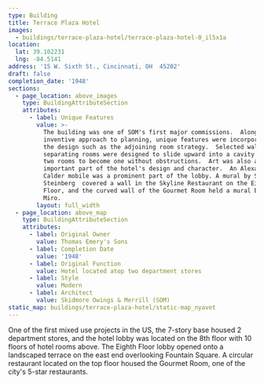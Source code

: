 ```yaml
---
type: Building
title: Terrace Plaza Hotel
images:
  - buildings/terrace-plaza-hotel/terrace-plaza-hotel-0_il5x1a
location:
  lat: 39.102231
  lng: -84.5141
address: '15 W. Sixth St., Cincinnati, OH  45202'
draft: false
completion_date: '1948'
sections:
  - page_location: above_images
    type: BuildingAttributeSection
    attributes:
      - label: Unique Features
        value: >-
          The building was one of SOM's first major commissions.  Along with the
          inventive approach to planning, unique features were incorporated in
          the design such as the adjoining room strategy.  Selected wall
          separating rooms were designed to slide upward into a cavity to allow
          two rooms to become one without obstructions.  Art was also an
          important part of the hotel's design and character.  An Alexander
          Calder mobile was a prominent part of the lobby. A mural by Saul
          Steinberg  covered a wall in the Skyline Restaurant on the Eighth
          Floor, and the curved wall of the Gourmet Room held a mural by Joan
          Miro.
        layout: full_width
  - page_location: above_map
    type: BuildingAttributeSection
    attributes:
      - label: Original Owner
        value: Thomas Emery's Sons
      - label: Completion Date
        value: '1948'
      - label: Original Function
        value: Hotel located atop two department stores
      - label: Style
        value: Modern
      - label: Architect
        value: Skidmore Owings & Merrill (SOM)
static_map: buildings/terrace-plaza-hotel/static-map_nyavet
---
```


One of the first mixed use projects in the US, the 7-story base housed 2 department stores, and the hotel lobby was located on the 8th floor with 10 floors of hotel rooms above. The Eighth Floor lobby opened onto a landscaped terrace on the east end overlooking Fountain Square. A circular restaurant located on the top floor housed the Gourmet Room, one of the city's 5-star restaurants.
